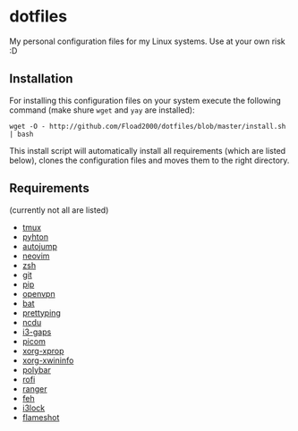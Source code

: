 # dotfiles

My personal configuration files for my Linux systems. Use at your own risk :D


## Installation

For installing this configuration files on your system execute the following command (make shure `wget` and `yay` are installed):

`wget -O - http://github.com/Fload2000/dotfiles/blob/master/install.sh | bash`

This install script will automatically install all requirements (which are listed below), clones the configuration files and moves them to the right directory.


## Requirements

(currently not all are listed)

- [tmux](https://wiki.archlinux.org/index.php/Tmux)
- [pyhton](https://wiki.archlinux.org/index.php/Python)
- [autojump](https://wiki.archlinux.org/index.php/Bash#Autojump)
- [neovim](https://wiki.archlinux.org/index.php/Neovim)
- [zsh](https://wiki.archlinux.org/index.php/Zsh)
- [git](https://wiki.archlinux.org/index.php/git)
- [pip](https://wiki.archlinux.org/index.php/Python#Package_management)
- [openvpn](https://wiki.archlinux.org/index.php/OpenVPN)
- [bat](https://github.com/sharkdp/bat)
- [prettyping](http://denilson.sa.nom.br/prettyping/)
- [ncdu](https://dev.yorhel.nl/ncdu)
- [i3-gaps](https://wiki.archlinux.org/index.php/I3)
- [picom](https://wiki.archlinux.org/index.php/Picom)
- [xorg-xprop](https://www.archlinux.org/packages/extra/x86_64/xorg-xprop/)
- [xorg-xwininfo](https://www.archlinux.org/packages/extra/x86_64/xorg-xwininfo/)
- [polybar](https://github.com/polybar/polybar)
- [rofi](https://wiki.archlinux.org/index.php/Rofi)
- [ranger](https://wiki.archlinux.de/title/Ranger)
- [feh](https://wiki.archlinux.de/title/Feh)
- [i3lock](https://i3wm.org/i3lock/)
- [flameshot](https://flameshot.js.org)

